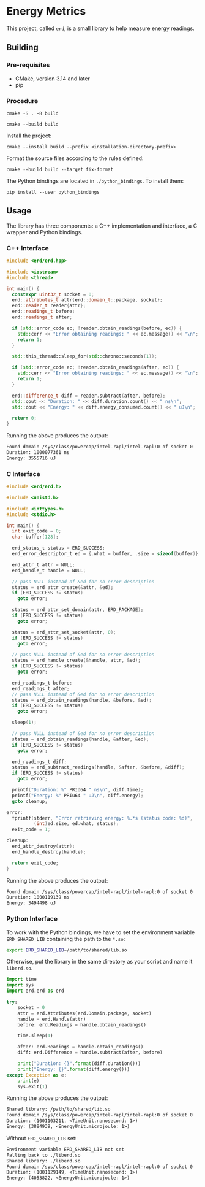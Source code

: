 # Energy Metrics

This project, called `erd`, is a small library to help measure energy readings.

## Building

### Pre-requisites

- CMake, version 3.14 and later
- pip

### Procedure

```shell
cmake -S . -B build
```

```shell
cmake --build build
```

Install the project:

```shell
cmake --install build --prefix <installation-directory-prefix>
```

Format the source files according to the rules defined:

```shell
cmake --build build --target fix-format
```

The Python bindings are located in `./python_bindings`. To install them:

```shell
pip install --user python_bindings
```

## Usage

The library has three components: a C++ implementation and interface, a C wrapper and Python
bindings.

### C++ Interface

```cpp
#include <erd/erd.hpp>

#include <iostream>
#include <thread>

int main() {
  constexpr uint32_t socket = 0;
  erd::attributes_t attr{erd::domain_t::package, socket};
  erd::reader_t reader{attr};
  erd::readings_t before;
  erd::readings_t after;

  if (std::error_code ec; !reader.obtain_readings(before, ec)) {
    std::cerr << "Error obtaining readings: " << ec.message() << "\n";
    return 1;
  }

  std::this_thread::sleep_for(std::chrono::seconds(1));

  if (std::error_code ec; !reader.obtain_readings(after, ec)) {
    std::cerr << "Error obtaining readings: " << ec.message() << "\n";
    return 1;
  }

  erd::difference_t diff = reader.subtract(after, before);
  std::cout << "Duration: " << diff.duration.count() << " ns\n";
  std::cout << "Energy: " << diff.energy_consumed.count() << " uJ\n";

  return 0;
}
```

Running the above produces the output:

```txt
Found domain /sys/class/powercap/intel-rapl/intel-rapl:0 of socket 0
Duration: 1000077361 ns
Energy: 3555716 uJ
```

### C Interface

```c
#include <erd/erd.h>

#include <unistd.h>

#include <inttypes.h>
#include <stdio.h>

int main() {
  int exit_code = 0;
  char buffer[128];

  erd_status_t status = ERD_SUCCESS;
  erd_error_descriptor_t ed = {.what = buffer, .size = sizeof(buffer)};

  erd_attr_t attr = NULL;
  erd_handle_t handle = NULL;

  // pass NULL instead of &ed for no error description
  status = erd_attr_create(&attr, &ed);
  if (ERD_SUCCESS != status)
    goto error;

  status = erd_attr_set_domain(attr, ERD_PACKAGE);
  if (ERD_SUCCESS != status)
    goto error;

  status = erd_attr_set_socket(attr, 0);
  if (ERD_SUCCESS != status)
    goto error;

  // pass NULL instead of &ed for no error description
  status = erd_handle_create(&handle, attr, &ed);
  if (ERD_SUCCESS != status)
    goto error;

  erd_readings_t before;
  erd_readings_t after;
  // pass NULL instead of &ed for no error description
  status = erd_obtain_readings(handle, &before, &ed);
  if (ERD_SUCCESS != status)
    goto error;

  sleep(1);

  // pass NULL instead of &ed for no error description
  status = erd_obtain_readings(handle, &after, &ed);
  if (ERD_SUCCESS != status)
    goto error;

  erd_readings_t diff;
  status = erd_subtract_readings(handle, &after, &before, &diff);
  if (ERD_SUCCESS != status)
    goto error;

  printf("Duration: %" PRId64 " ns\n", diff.time);
  printf("Energy: %" PRIu64 " uJ\n", diff.energy);
  goto cleanup;

error:
  fprintf(stderr, "Error retrieving energy: %.*s (status code: %d)",
          (int)ed.size, ed.what, status);
  exit_code = 1;

cleanup:
  erd_attr_destroy(attr);
  erd_handle_destroy(handle);

  return exit_code;
}
```

Running the above produces the output:

```txt
Found domain /sys/class/powercap/intel-rapl/intel-rapl:0 of socket 0
Duration: 1000119139 ns
Energy: 3494498 uJ
```

### Python Interface

To work with the Python bindings, we have to set the environment variable `ERD_SHARED_LIB`
containing the path to the `*.so`:

```sh
export ERD_SHARED_LIB=/path/to/shared/lib.so
```

Otherwise, put the library in the same directory as your script and name it `liberd.so`.

```python
import time
import sys
import erd.erd as erd

try:
    socket = 0
    attr = erd.Attributes(erd.Domain.package, socket)
    handle = erd.Handle(attr)
    before: erd.Readings = handle.obtain_readings()

    time.sleep(1)

    after: erd.Readings = handle.obtain_readings()
    diff: erd.Difference = handle.subtract(after, before)

    print("Duration: {}".format(diff.duration()))
    print("Energy: {}".format(diff.energy()))
except Exception as e:
    print(e)
    sys.exit(1)
```

Running the above produces the output:

```txt
Shared library: /path/to/shared/lib.so
Found domain /sys/class/powercap/intel-rapl/intel-rapl:0 of socket 0
Duration: (1001103211, <TimeUnit.nanosecond: 1>)
Energy: (3884939, <EnergyUnit.microjoule: 1>)
```

Without `ERD_SHARED_LIB` set:

```txt
Environment variable ERD_SHARED_LIB not set
Falling back to ./liberd.so
Shared library: ./liberd.so
Found domain /sys/class/powercap/intel-rapl/intel-rapl:0 of socket 0
Duration: (1001129149, <TimeUnit.nanosecond: 1>)
Energy: (4053822, <EnergyUnit.microjoule: 1>)
```
